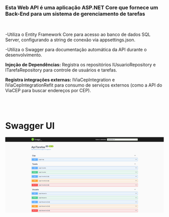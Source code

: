 <h3>Esta Web API é uma aplicação ASP.NET Core que fornece um Back-End para um sistema de gerenciamento de tarefas</h3>
<br>
<p>
  -Utiliza o Entity Framework Core para acesso ao banco de dados SQL Server, configurando a string de conexão via appsettings.json.
  
  -Utiliza o Swagger para documentação automática da API durante o desenvolvimento.
  
  <strong>Injeção de Dependências:</strong> Registra os repositórios IUsuarioRepository e ITarefaRepository para controle de usuários e tarefas.
  
  <strong>Registra integrações externas:</strong> IViaCepIntegration e IViaCepIntegrationRefit para consumo de serviços externos (como a API do ViaCEP para buscar endereços por CEP).
  
</p>
<br>
<br>
<h1>Swagger UI</h1>

<div>
  <img src="Swagger.png" width="1000px"/>
</div>
